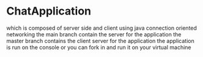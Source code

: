 # ChatApplication
which is composed of server side and client using java connection oriented networking the main branch contain the server for the application
the master branch contains the client server for the application
the application is run on the console or you can fork in and run it on your virtual machine 
